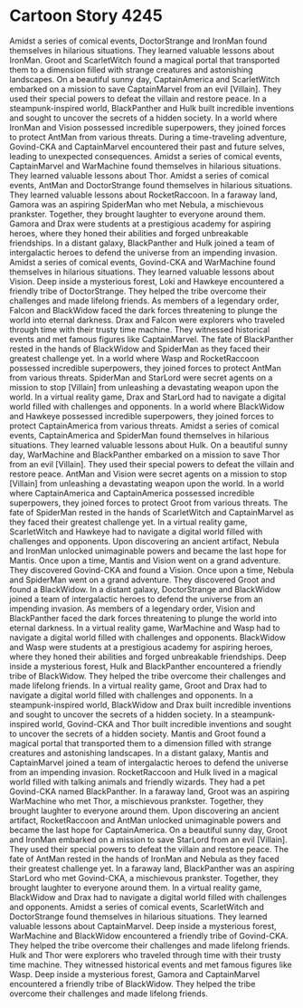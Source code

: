 # Cartoon Story 4245

Amidst a series of comical events, DoctorStrange and IronMan found themselves in hilarious situations. They learned valuable lessons about IronMan.
Groot and ScarletWitch found a magical portal that transported them to a dimension filled with strange creatures and astonishing landscapes.
On a beautiful sunny day, CaptainAmerica and ScarletWitch embarked on a mission to save CaptainMarvel from an evil [Villain]. They used their special powers to defeat the villain and restore peace.
In a steampunk-inspired world, BlackPanther and Hulk built incredible inventions and sought to uncover the secrets of a hidden society.
In a world where IronMan and Vision possessed incredible superpowers, they joined forces to protect AntMan from various threats.
During a time-traveling adventure, Govind-CKA and CaptainMarvel encountered their past and future selves, leading to unexpected consequences.
Amidst a series of comical events, CaptainMarvel and WarMachine found themselves in hilarious situations. They learned valuable lessons about Thor.
Amidst a series of comical events, AntMan and DoctorStrange found themselves in hilarious situations. They learned valuable lessons about RocketRaccoon.
In a faraway land, Gamora was an aspiring SpiderMan who met Nebula, a mischievous prankster. Together, they brought laughter to everyone around them.
Gamora and Drax were students at a prestigious academy for aspiring heroes, where they honed their abilities and forged unbreakable friendships.
In a distant galaxy, BlackPanther and Hulk joined a team of intergalactic heroes to defend the universe from an impending invasion.
Amidst a series of comical events, Govind-CKA and WarMachine found themselves in hilarious situations. They learned valuable lessons about Vision.
Deep inside a mysterious forest, Loki and Hawkeye encountered a friendly tribe of DoctorStrange. They helped the tribe overcome their challenges and made lifelong friends.
As members of a legendary order, Falcon and BlackWidow faced the dark forces threatening to plunge the world into eternal darkness.
Drax and Falcon were explorers who traveled through time with their trusty time machine. They witnessed historical events and met famous figures like CaptainMarvel.
The fate of BlackPanther rested in the hands of BlackWidow and SpiderMan as they faced their greatest challenge yet.
In a world where Wasp and RocketRaccoon possessed incredible superpowers, they joined forces to protect AntMan from various threats.
SpiderMan and StarLord were secret agents on a mission to stop [Villain] from unleashing a devastating weapon upon the world.
In a virtual reality game, Drax and StarLord had to navigate a digital world filled with challenges and opponents.
In a world where BlackWidow and Hawkeye possessed incredible superpowers, they joined forces to protect CaptainAmerica from various threats.
Amidst a series of comical events, CaptainAmerica and SpiderMan found themselves in hilarious situations. They learned valuable lessons about Hulk.
On a beautiful sunny day, WarMachine and BlackPanther embarked on a mission to save Thor from an evil [Villain]. They used their special powers to defeat the villain and restore peace.
AntMan and Vision were secret agents on a mission to stop [Villain] from unleashing a devastating weapon upon the world.
In a world where CaptainAmerica and CaptainAmerica possessed incredible superpowers, they joined forces to protect Groot from various threats.
The fate of SpiderMan rested in the hands of ScarletWitch and CaptainMarvel as they faced their greatest challenge yet.
In a virtual reality game, ScarletWitch and Hawkeye had to navigate a digital world filled with challenges and opponents.
Upon discovering an ancient artifact, Nebula and IronMan unlocked unimaginable powers and became the last hope for Mantis.
Once upon a time, Mantis and Vision went on a grand adventure. They discovered Govind-CKA and found a Vision.
Once upon a time, Nebula and SpiderMan went on a grand adventure. They discovered Groot and found a BlackWidow.
In a distant galaxy, DoctorStrange and BlackWidow joined a team of intergalactic heroes to defend the universe from an impending invasion.
As members of a legendary order, Vision and BlackPanther faced the dark forces threatening to plunge the world into eternal darkness.
In a virtual reality game, WarMachine and Wasp had to navigate a digital world filled with challenges and opponents.
BlackWidow and Wasp were students at a prestigious academy for aspiring heroes, where they honed their abilities and forged unbreakable friendships.
Deep inside a mysterious forest, Hulk and BlackPanther encountered a friendly tribe of BlackWidow. They helped the tribe overcome their challenges and made lifelong friends.
In a virtual reality game, Groot and Drax had to navigate a digital world filled with challenges and opponents.
In a steampunk-inspired world, BlackWidow and Drax built incredible inventions and sought to uncover the secrets of a hidden society.
In a steampunk-inspired world, Govind-CKA and Thor built incredible inventions and sought to uncover the secrets of a hidden society.
Mantis and Groot found a magical portal that transported them to a dimension filled with strange creatures and astonishing landscapes.
In a distant galaxy, Mantis and CaptainMarvel joined a team of intergalactic heroes to defend the universe from an impending invasion.
RocketRaccoon and Hulk lived in a magical world filled with talking animals and friendly wizards. They had a pet Govind-CKA named BlackPanther.
In a faraway land, Groot was an aspiring WarMachine who met Thor, a mischievous prankster. Together, they brought laughter to everyone around them.
Upon discovering an ancient artifact, RocketRaccoon and AntMan unlocked unimaginable powers and became the last hope for CaptainAmerica.
On a beautiful sunny day, Groot and IronMan embarked on a mission to save StarLord from an evil [Villain]. They used their special powers to defeat the villain and restore peace.
The fate of AntMan rested in the hands of IronMan and Nebula as they faced their greatest challenge yet.
In a faraway land, BlackPanther was an aspiring StarLord who met Govind-CKA, a mischievous prankster. Together, they brought laughter to everyone around them.
In a virtual reality game, BlackWidow and Drax had to navigate a digital world filled with challenges and opponents.
Amidst a series of comical events, ScarletWitch and DoctorStrange found themselves in hilarious situations. They learned valuable lessons about CaptainMarvel.
Deep inside a mysterious forest, WarMachine and BlackWidow encountered a friendly tribe of Govind-CKA. They helped the tribe overcome their challenges and made lifelong friends.
Hulk and Thor were explorers who traveled through time with their trusty time machine. They witnessed historical events and met famous figures like Wasp.
Deep inside a mysterious forest, Gamora and CaptainMarvel encountered a friendly tribe of BlackWidow. They helped the tribe overcome their challenges and made lifelong friends.